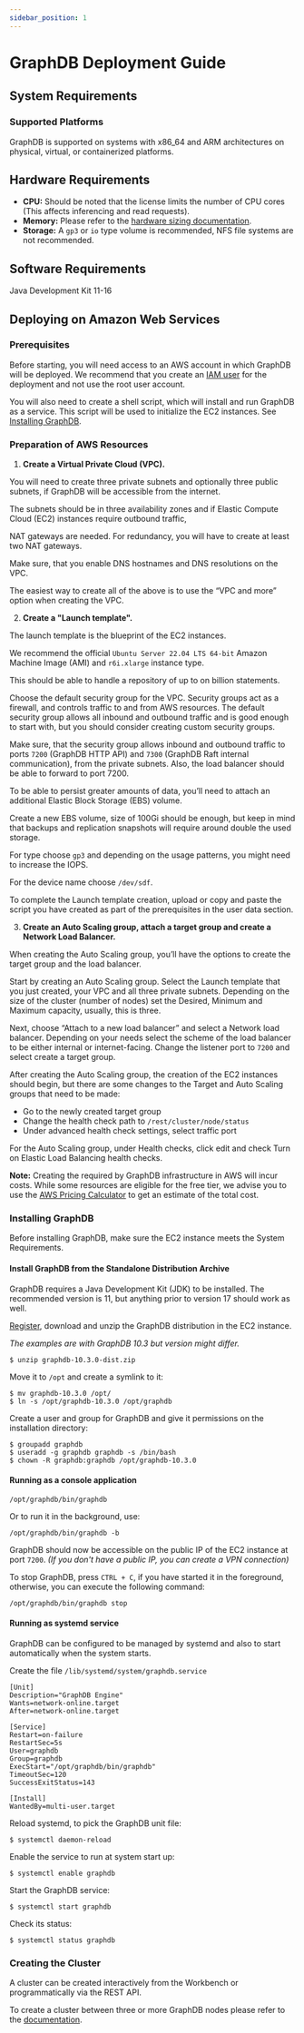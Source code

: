 ```yaml
---
sidebar_position: 1
---
```


# GraphDB Deployment Guide

## System Requirements

### Supported Platforms

GraphDB is supported on systems with x86_64 and ARM architectures on physical, virtual, or containerized platforms.

## Hardware Requirements
* **CPU:** Should be noted that the license limits the number of CPU cores (This affects inferencing and read requests).
* **Memory:** Please refer to the [hardware sizing documentation](https://graphdb.ontotext.com/documentation/10.3/requirements.html#hardware-sizing).
* **Storage:** A `gp3` or `io` type volume is recommended, NFS file systems are not recommended.

## Software Requirements
Java Development Kit 11-16

## Deploying on Amazon Web Services

### Prerequisites

Before starting, you will need access to an AWS account in which GraphDB will be deployed.
We recommend that you create an [IAM user](https://docs.aws.amazon.com/IAM/latest/UserGuide/id_users.html) 
for the deployment and not use the root user account.

You will also need to create a shell script, which will install and run GraphDB as a service. 
This script will be used to initialize the EC2 instances. See [Installing GraphDB](#installing-graphdb).

### Preparation of AWS Resources
1. **Create a Virtual Private Cloud (VPC).**

You will need to create three private subnets and optionally three public subnets, 
if GraphDB will be accessible from the internet.

The subnets should be in three availability zones and if Elastic Compute Cloud (EC2) instances require outbound traffic,

NAT gateways are needed. For redundancy, you will have to create at least two NAT gateways.

Make sure, that you enable DNS hostnames and DNS resolutions on the VPC.

The easiest way to create all of the above is to use the “VPC and more” option when creating the VPC.

2. **Create a "Launch template".** 

The launch template is the blueprint of the EC2 instances.

We recommend the official `Ubuntu Server 22.04 LTS 64-bit` Amazon Machine Image (AMI) and `r6i.xlarge` instance type.

This should be able to handle a repository of up to on billion statements.

Choose the default security group for the VPC. 
Security groups act as a firewall, and controls traffic to and from AWS resources. 
The default security group allows all inbound and outbound traffic and is good enough to start with, but you should 
consider creating custom security groups. 

Make sure, that the security group allows inbound and outbound traffic 
to ports `7200` (GraphDB HTTP API) and `7300` (GraphDB Raft internal communication),
from the private subnets. Also, the load balancer should be able to forward to port 7200.

To be able to persist greater amounts of data, you’ll need to attach an additional Elastic Block Storage (EBS) volume.

Create a new EBS volume, size of 100Gi should be enough, but keep in mind that backups and replication snapshots
will require around double the used storage. 

For type choose `gp3` and depending on the usage patterns, you might need to increase the IOPS. 

For the device name choose `/dev/sdf`.

To complete the Launch template creation, upload or copy and paste the script you have created as part of the
prerequisites in the user data section.

3. **Create an Auto Scaling group, attach a target group and create a Network Load Balancer.**

When creating the Auto Scaling group, you’ll have the options to create the target group and the load balancer.

Start by creating an Auto Scaling group. 
Select the Launch template that you just created, your VPC and all three private subnets. 
Depending on the size of the cluster (number of nodes) set the Desired, Minimum and Maximum capacity,
usually, this is three.

Next, choose “Attach to a new load balancer” and select a Network load balancer. 
Depending on your needs select the scheme of the load balancer to be either internal or internet-facing.
Change the listener port to `7200` and select create a target group.

After creating the Auto Scaling group, the creation of the EC2 instances should begin,
but there are some changes to the Target and Auto Scaling groups that need to be made:
* Go to the newly created target group
* Change the health check path to `/rest/cluster/node/status`
* Under advanced health check settings, select traffic port

For the Auto Scaling group, under Health checks, click edit and check Turn on Elastic Load Balancing health checks.


**Note:** Creating the required by GraphDB infrastructure in AWS will incur costs.
While some resources are eligible for the free tier, we advise you to use the [AWS Pricing Calculator](https://calculator.aws/#/) 
to get an estimate of the total cost.

### Installing GraphDB
Before installing GraphDB, make sure the EC2 instance meets the System Requirements.

#### Install GraphDB from the Standalone Distribution Archive

GraphDB requires a Java Development Kit (JDK) to be installed. The recommended version is 11,
but anything prior to version 17 should work as well.

[Register](https://www.ontotext.com/products/graphdb/download/), download and unzip the GraphDB distribution 
in the EC2 instance.

_The examples are with GraphDB 10.3 but version might differ._

```shell
$ unzip graphdb-10.3.0-dist.zip
```

Move it to `/opt` and create a symlink to it:
```shell
$ mv graphdb-10.3.0 /opt/
$ ln -s /opt/graphdb-10.3.0 /opt/graphdb
```

Create a user and group for GraphDB and give it permissions on the installation directory:
```shell
$ groupadd graphdb
$ useradd -g graphdb graphdb -s /bin/bash
$ chown -R graphdb:graphdb /opt/graphdb-10.3.0
```

#### Running as a console application
```shell
/opt/graphdb/bin/graphdb
```

Or to run it in the background, use:
```shell
/opt/graphdb/bin/graphdb -b
```

GraphDB should now be accessible on the public IP of the EC2 instance at port `7200`.
_(If you don't have a public IP, you can create a VPN connection)_

To stop GraphDB, press `CTRL + C`, if you have started it in the foreground, otherwise, 
you can execute the following command:
```shell
/opt/graphdb/bin/graphdb stop
```

#### Running as systemd service

GraphDB can be configured to be managed by systemd and also to start automatically when the system starts.

Create the file `/lib/systemd/system/graphdb.service`

```shell
[Unit]
Description="GraphDB Engine"
Wants=network-online.target
After=network-online.target

[Service]
Restart=on-failure
RestartSec=5s
User=graphdb
Group=graphdb
ExecStart="/opt/graphdb/bin/graphdb"
TimeoutSec=120
SuccessExitStatus=143

[Install]
WantedBy=multi-user.target
```

Reload systemd, to pick the GraphDB unit file:
```shell
$ systemctl daemon-reload
```

Enable the service to run at system start up:
```shell
$ systemctl enable graphdb
```

Start the GraphDB service:
```shell
$ systemctl start graphdb
```

Check its status:
```shell
$ systemctl status graphdb
```

### Creating the Cluster

A cluster can be created interactively from the Workbench or programmatically via the REST API.

To create a cluster between three or more GraphDB nodes 
please refer to the [documentation](https://graphdb.ontotext.com/documentation/10.3/creating-a-cluster.html#create-cluster). 